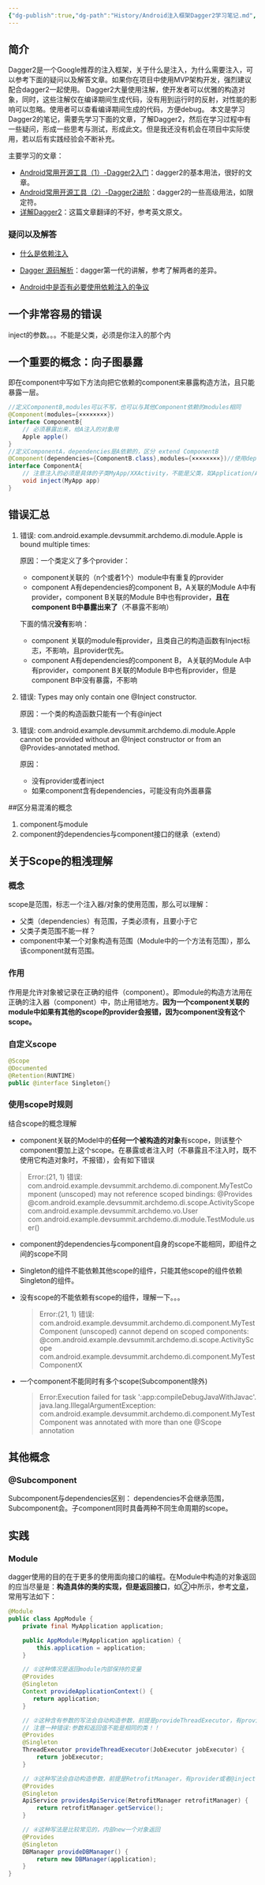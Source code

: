 ```yaml
---
{"dg-publish":true,"dg-path":"History/Android注入框架Dagger2学习笔记.md","permalink":"/History/Android注入框架Dagger2学习笔记/","title":"Android注入框架Dagger2学习笔记","tags":["技术","Android","主框架"],"created":"2024-12-11T18:09:35.723+08:00","updated":"2024-12-11T18:09:35.723+08:00"}
---
```




## 简介
Dagger2是一个Google推荐的注入框架，关于什么是注入，为什么需要注入，可以参考下面的疑问以及解答文章。如果你在项目中使用MVP架构开发，强烈建议配合dagger2一起使用。
Dagger2大量使用注解，使开发者可以优雅的构造对象，同时，这些注解仅在编译期间生成代码，没有用到运行时的反射，对性能的影响可以忽略。使用者可以查看编译期间生成的代码，方便debug。
本文是学习Dagger2的笔记，需要先学习下面的文章，了解Dagger2，然后在学习过程中有一些疑问，形成一些思考与测试，形成此文。但是我还没有机会在项目中实际使用，若以后有实践经验会不断补充。

主要学习的文章：

*  [Android常用开源工具（1）-Dagger2入门](http://blog.csdn.net/duo2005duo/article/details/50618171)：dagger2的基本用法，很好的文章。
*  [Android常用开源工具（2）-Dagger2进阶](http://blog.csdn.net/duo2005duo/article/details/50696166)：dagger2的一些高级用法，如限定符。
*   [详解Dagger2](http://www.jcodecraeer.com/a/anzhuokaifa/androidkaifa/2015/0519/2892.html)：这篇文章翻译的不好，参考英文原文。

### 疑问以及解答
* [什么是依赖注入](<http://www.codekk.com/open-source-project-analysis/detail/Android/%E6%89%94%E7%89%A9%E7%BA%BF/%E5%85%AC%E5%85%B1%E6%8A%80%E6%9C%AF%E7%82%B9%E4%B9%8B%E4%BE%9D%E8%B5%96%E6%B3%A8%E5%85%A5>)

* [Dagger 源码解析](http://www.codekk.com/blogs/detail/54cfab086c4761e5001b2537)：dagger第一代的讲解，参考了解两者的差异。

* [Android中是否有必要使用依赖注入的争议](<http://dk-exp.com/2015/01/28/use-ioc-in-android/>)

## 一个非常容易的错误
inject的参数。。。不能是父类，必须是你注入的那个内

## 一个重要的概念：向子图暴露
即在component中写如下方法向把它依赖的component来暴露构造方法，且只能暴露一层。

```java
//定义ComponentB,modules可以不写，也可以与其他Component依赖的modules相同
@Component(modules={××××××××})
interface ComponentB{
    // 必须暴露出来，给A注入的对象用
    Apple apple()
}
//定义ComponentA，dependencies是A依赖的，区分 extend ComponentB
@Component(dependencies={ComponentB.class},modules={××××××××})//使用dependencies
interface ComponentA{
    // 注意注入的必须是具体的子类MyApp/XXActivity，不能是父类，如Application/Activity
    void inject(MyApp app)
}
```

## 错误汇总
1. 错误: com.android.example.devsummit.archdemo.di.module.Apple is bound multiple times:

	原因：一个类定义了多个provider：
	* component关联的（n个或者1个）module中有重复的provider
	* component A有dependencies的component B，A关联的Module A中有provider，component B关联的Module B中也有provider，**且在component B中暴露出来了**（不暴露不影响）

	下面的情况**没有**影响：
	
	* component 关联的module有provider，且类自己的构造函数有Inject标志，不影响，且provider优先。
	* component A有dependencies的component B， A关联的Module A中有provider，component B关联的Module B中也有provider，但是component B中没有暴露，不影响
 

2. 错误: Types may only contain one @Inject constructor.

	原因：一个类的构造函数只能有一个有@inject

3. 错误: com.android.example.devsummit.archdemo.di.module.Apple cannot be provided without an @Inject constructor or from an @Provides-annotated method.

	原因：
	* 没有provider或者inject
	* 如果component含有dependencies，可能没有向外面暴露

##区分易混淆的概念

1. component与module
2. component的dependencies与component接口的继承（extend）

## 关于Scope的粗浅理解
### 概念
scope是范围，标志一个注入器/对象的使用范围，那么可以理解：

* 父类（dependencies）有范围，子类必须有，且要小于它
* 父类子类范围不能一样？
* component中某一个对象构造有范围（Module中的一个方法有范围），那么该component就有范围。

### 作用
作用是允许对象被记录在正确的组件（component）。即module的构造方法用在正确的注入器（component）中，防止用错地方。**因为一个component关联的module中如果有其他的scope的provider会报错，因为component没有这个scope。**

### 自定义scope
```java
@Scope
@Documented
@Retention(RUNTIME)
public @interface Singleton{}
```

### 使用scope时规则
结合scope的概念理解

* component关联的Model中的**任何一个被构造的对象**有scope，则该整个component要加上这个scope。在暴露或者注入时（不暴露且不注入时，既不使用它构造对象时，不报错），会有如下错误
 > Error:(21, 1) 错误: com.android.example.devsummit.archdemo.di.component.MyTestComponent (unscoped) may not reference scoped bindings:
@Provides @com.android.example.devsummit.archdemo.di.scope.ActivityScope com.android.example.devsummit.archdemo.vo.User com.android.example.devsummit.archdemo.di.module.TestModule.user()

* component的dependencies与component自身的scope不能相同，即组件之间的scope不同
* Singleton的组件不能依赖其他scope的组件，只能其他scope的组件依赖Singleton的组件。
* 没有scope的不能依赖有scope的组件，理解一下。。。

  > Error:(21, 1) 错误: com.android.example.devsummit.archdemo.di.component.MyTestComponent (unscoped) cannot depend on scoped components:
@com.android.example.devsummit.archdemo.di.scope.ActivityScope com.android.example.devsummit.archdemo.di.component.MyTestComponentX
* 一个component不能同时有多个scope(Subcomponent除外)

	> Error:Execution failed for task ':app:compileDebugJavaWithJavac'.
	> java.lang.IllegalArgumentException: com.android.example.devsummit.archdemo.di.component.MyTestComponent was annotated with more than one @Scope annotation

## 其他概念
### @Subcomponent
Subcomponent与dependencies区别：
dependencies不会继承范围，Subcomponent会。子component同时具备两种不同生命周期的scope。

## 实践
### Module
dagger使用的目的在于更多的使用面向接口的编程。在Module中构造的对象返回的应当尽量是：**构造具体的类的实现，但是返回接口**，如②中所示，参考[文章](http://www.jianshu.com/p/c2feb21064bb)，常用写法如下：

```java
@Module
public class AppModule {
    private final MyApplication application;

    public AppModule(MyApplication application) {
        this.application = application;
    }

	// ①这种情况是返回module内部保持的变量
    @Provides
    @Singleton
    Context provideApplicationContext() { 
       return application;
    }

	// ②这种含有参数的写法会自动构造参数，前提是provideThreadExecutor，有provider或者@inject，ThreadExecutor是接口，JobExecutor是具体的类
	// 注意一种错误:参数和返回值不能是相同的类！！
    @Provides
    @Singleton
    ThreadExecutor provideThreadExecutor(JobExecutor jobExecutor) {
        return jobExecutor;
    }

	// ③这种写法会自动构造参数，前提是RetrofitManager，有provider或者@inject
    @Provides
    @Singleton
    ApiService providesApiService(RetrofitManager retrofitManager) {
        return retrofitManager.getService();
    }

	// ④这种写法是比较常见的，内部new一个对象返回
    @Provides
    @Singleton
    DBManager provideDBManager() {
        return new DBManager(application);
    }
}
```	
